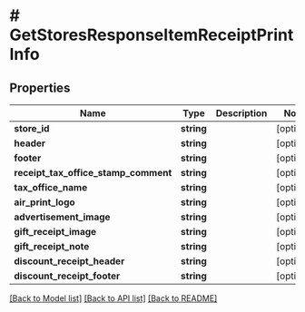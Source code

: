 # # GetStoresResponseItemReceiptPrintInfo

## Properties

Name | Type | Description | Notes
------------ | ------------- | ------------- | -------------
**store_id** | **string** |  | [optional]
**header** | **string** |  | [optional]
**footer** | **string** |  | [optional]
**receipt_tax_office_stamp_comment** | **string** |  | [optional]
**tax_office_name** | **string** |  | [optional]
**air_print_logo** | **string** |  | [optional]
**advertisement_image** | **string** |  | [optional]
**gift_receipt_image** | **string** |  | [optional]
**gift_receipt_note** | **string** |  | [optional]
**discount_receipt_header** | **string** |  | [optional]
**discount_receipt_footer** | **string** |  | [optional]

[[Back to Model list]](../../README.md#models) [[Back to API list]](../../README.md#endpoints) [[Back to README]](../../README.md)
